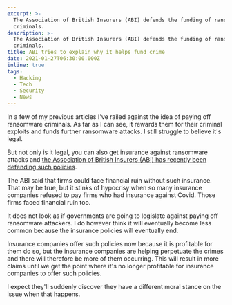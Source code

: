 ```yaml
---
excerpt: >-
  The Association of British Insurers (ABI) defends the funding of ransomware
  criminals.
description: >-
  The Association of British Insurers (ABI) defends the funding of ransomware
  criminals.
title: ABI tries to explain why it helps fund crime
date: 2021-01-27T06:30:00.000Z
inline: true
tags:
  - Hacking
  - Tech
  - Security
  - News
---
```

In a few of my previous articles I've railed against the idea of paying off ransomware criminals. As far as I can see, it rewards them for their criminal exploits and funds further ransomware attacks. I still struggle to believe it's legal.

But not only is it legal, you can also get insurance against ransomware attacks and [the Association of British Insurers (ABI) has recently been defending such policies](https://www.bbc.co.uk/news/technology-55811165).

The ABI said that firms could face financial ruin without such insurance. That may be true, but it stinks of hypocrisy when so many insurance companies refused to pay firms who had insurance against Covid. Those firms faced financial ruin too.

It does not look as if governments are going to legislate against paying off ransomware attackers. I do however think it will eventually become less common because the insurance policies will eventually end.

Insurance companies offer such policies now because it is profitable for them do so, but the insurance companies are helping perpetuate the crimes and there will therefore be more of them occurring. This will result in more claims until we get the point where it's no longer profitable for insurance companies to offer such policies.

I expect they'll suddenly discover they have a different moral stance on the issue when that happens.

